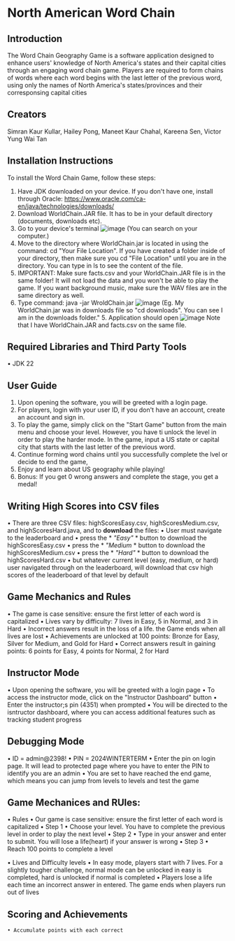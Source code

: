 # North American Word Chain
## Introduction
The Word Chain Geography Game is a software application designed to enhance users' knowledge of North America's states and their capital cities through an engaging word chain game. Players are required to form chains of words where each word begins with the last letter of the previous word, using only the names of North America's states/provinces and their corresponsing capital cities

## Creators
Simran Kaur Kullar, 
Hailey Pong, 
Maneet Kaur Chahal, 
Kareena Sen, 
Victor Yung Wai Tan

## Installation Instructions
To install the Word Chain Game, follow these steps:
1. Have JDK downloaded on your device. If you don't have one, install through Oracle: https://www.oracle.com/ca-en/java/technologies/downloads/
2. Download WorldChain.JAR file. It has to be in your default directory (documents, downloads etc).
3. Go to your device's terminal
   ![image](https://github.com/user-attachments/assets/def0b61b-c1fb-41c9-9bb5-2d82de2bf77a)
(You can search on your computer.)
3. Move to the directory where WorldChain.jar is located in using the command: cd "Your File Location". If you have created a folder inside of your directory, then make sure you cd "File Location" until you are in the directory. You can type in ls to see the content of the file.
4. IMPORTANT: Make sure facts.csv and your WorldChain.JAR file is in the same folder! It will not load the data and you won't be able to play the game. If you want background music, make sure the WAV files are in the same directory as well.
5. Type command: java -jar WroldChain.jar
   ![image](https://github.com/user-attachments/assets/7ed61bad-0d74-4a39-8d05-b9c083400f77)
   (Eg. My WorldChain.jar was in downloads file so "cd downloads". You can see I am in the downloads folder."
   5. Application should open 
![image](https://github.com/user-attachments/assets/5a9d0069-8b6b-487a-b10a-9fa21c1e7db5)
Note that I have WorldChain.JAR and facts.csv on the same file.

## Required Libraries and Third Party Tools
• JDK 22

## User Guide
1. Upon opening the software, you will be greeted with a login page.
2. For players, login with your user ID, if you don't have an account, create an account and sign in.
3. To play the game, simply click on the "Start Game" button from the main menu and choose your level. However, you have ti unlock the level in order to play the harder mode. In the game, input a US state or capital city that starts with the last letter of the previous word.
4. Continue forming word chains until you successfully complete the lvel or decide to end the game,
5. Enjoy and learn about US geography while playing!
6. Bonus: If you get 0 wrong answers and complete the stage, you get a medal!

## Writing High Scores into CSV files
• There are three CSV files: highScoresEasy.csv, highScoresMedium.csv, and highScoresHard.java, and to **download** the files:
    • User must navigate to the leaderboard and 
         • press the * *"Easy"* * button to download the highScoresEasy.csv 
         • press the * *"Medium* * button to download the highScoresMedium.csv
         • press the * *"Hard"* * button to download the highScoresHard.csv
         • but whatever current level (easy, medium, or hard) user navigated through on the leaderboard, will download that csv high scores of the leaderboard of that level by default

## Game Mechanics and Rules
• The game is case sensitive: ensure the first letter of each word is capitalized
• Lives vary by difficulty: 7 lives in Easy, 5 in Normal, and 3 in Hard
• Incorrect answers result in the loss of a life. the Game ends when all lives are lost
• Achievements are unlocked at 100 points: Bronze for Easy, Silver for Medium, and Gold for Hard
• Correct answers result in gaining points: 6 points for Easy, 4 points for Normal, 2 for Hard

## Instructor Mode
• Upon opening the software, you will be greeted with a login page
• To access the instructor mode, click on the "Instructor Dashboard" button
• Enter the instructor;s pin (4351) when prompted
• You will be directed to the isntructor dashboard, where you can access additional features such as tracking student progress

## Debugging Mode
• ID = admin@2398!
• PIN = 2024WINTERTERM
• Enter the pin on login page. It will lead to protected page where you have to enter the PIN to identify you are an admin
• You are set to have reached the end game, which means you can jump from levels to levels and test the game

## Game Mechanices and RUles:
• Rules
    • Our game is case sensitive: ensure the first letter of each word is capitalized
    • Step 1
         • Choose your level. You have to complete the previous level in order to play the next level
    • Step 2
         • Type in your answer and enter to submit. You will lose a life(heart) if your answer is wrong
    • Step 3
         • Reach 100 points to complete a level

• Lives and Difficulty levels
    • In easy mode, players start with 7 lives. For a slightly tougher challenge, normal mode can be unlocked in easy is completed, hard is unlocked if normal is completed
    • Players lose a life each time an incorrect answer in entered. The game ends when players run out of lives

## Scoring and Achievements
    • Accumulate points with each correct

